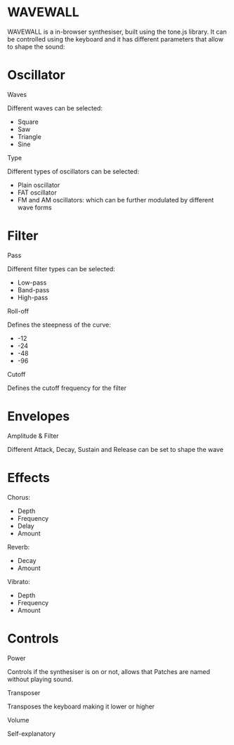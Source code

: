 # WAVEWALL

WAVEWALL is a in-browser synthesiser, built using the tone.js library.
It can be controlled using the keyboard and it has different parameters that allow to shape the sound:

# Oscillator

Waves

Different waves can be selected:
- Square
- Saw
- Triangle
- Sine

Type

Different types of oscillators can be selected:
- Plain oscillator
- FAT oscillator
- FM and AM oscillators: which can be further modulated by different wave forms

# Filter

Pass

Different filter types can be selected:
- Low-pass
- Band-pass
- High-pass

Roll-off

Defines the steepness of the curve:
- -12
- -24
- -48
- -96

Cutoff

Defines the cutoff frequency for the filter

# Envelopes

Amplitude & Filter

Different Attack, Decay, Sustain and Release can be set to shape the wave

# Effects

Chorus:
- Depth
- Frequency
- Delay
- Amount

Reverb:
- Decay
- Amount

Vibrato:
- Depth
- Frequency
- Amount

# Controls

Power 

Controls if the synthesiser is on or not, allows that Patches are named without playing sound.

Transposer

Transposes the keyboard making it lower or higher

Volume

Self-explanatory


